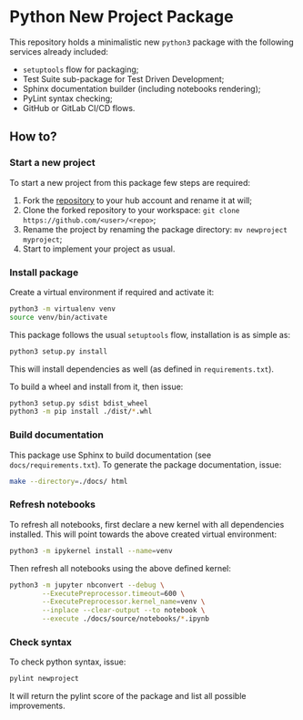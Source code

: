 # Python New Project Package

This repository holds a minimalistic new `python3` package with the following services
already included:

 - `setuptools` flow for packaging;
 - Test Suite sub-package for Test Driven Development;
 - Sphinx documentation builder (including notebooks rendering);
 - PyLint syntax checking;
 - GitHub or GitLab CI/CD flows.

## How to?

### Start a new project

To start a new project from this package few steps are required:

 1. Fork the [repository](https://github.com/jlandercy/newproject) to your hub
    account and rename it at will;
 2. Clone the forked repository to your workspace:
    `git clone https://github.com/<user>/<repo>`;
 3. Rename the project by renaming the package directory:
    `mv newproject myproject`;
 4. Start to implement your project as usual.

### Install package

Create a virtual environment if required and activate it:

```bash
python3 -m virtualenv venv
source venv/bin/activate
```

This package follows the usual `setuptools` flow, installation is as simple as:

```bash
python3 setup.py install
```

This will install dependencies as well (as defined in `requirements.txt`).

To build a wheel and install from it, then issue:

```bash
python3 setup.py sdist bdist_wheel
python3 -m pip install ./dist/*.whl
```

### Build documentation

This package use Sphinx to build documentation (see `docs/requirements.txt`).
To generate the package documentation, issue:

```bash
make --directory=./docs/ html
```

### Refresh notebooks

To refresh all notebooks, first declare a new kernel with all dependencies installed.
This will point towards the above created virtual environment:

```bash
python3 -m ipykernel install --name=venv
```

Then refresh all notebooks using the above defined kernel:

```bash
python3 -m jupyter nbconvert --debug \
        --ExecutePreprocessor.timeout=600 \
        --ExecutePreprocessor.kernel_name=venv \
        --inplace --clear-output --to notebook \
        --execute ./docs/source/notebooks/*.ipynb
```

### Check syntax

To check python syntax, issue:

```bash
pylint newproject
```

It will return the pylint score of the package and list all possible improvements.
